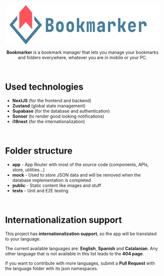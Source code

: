 <div align="center">

<img alt="Bookmarker Logo" src="https://raw.githubusercontent.com/SantosAlarcon/bookmarker/86ea9cf8e397bcc1872a304b2144de7fdb014259/public/BookmarkerLogo.svg" height="128px">

<br>

**Bookmarker** is a bookmark manager that lets you manage your bookmarks and folders everywhere, whatever you are in mobile or your PC.

</div>
<br>

# Used technologies

- **NextJS** (for the frontend and backend)
- **Zustand** (global state management)
- **Supabase** (for the database and authentication)
- **Sonner** (to render good looking notifications)
- **i18next** (for the internationalization)

<br>

# Folder structure

- **app** - App Router with most of the source code (components, APIs, store, utilities...)
- **mock** - Used to store JSON data and will be removed when the database implementation is completed
- **public** - Static content like images and stuff
- **tests** - Unit and E2E testing

<br>

# Internationalization support

This project has **internationalization support**, so the app will be translated to your language.

The current available languages are: **English**, **Spanish** and **Catalanian**. Any other language that is not available in this list leads to the **404 page**.

If you want to contribute with more languages, submit a **Pull Request** with the language folder with its json namespaces.
